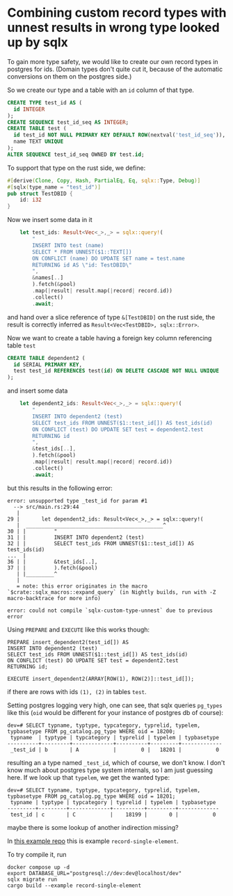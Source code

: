 Combining custom record types with unnest results in wrong type looked up by sqlx
=================================================================================

To gain more type safety, we would like to create our own record types in postgres
for ids. (Domain types don't quite cut it, because of the automatic conversions
on them on the postgres side.)

So we create our type and a table with an `id` column of that type.

```sql
CREATE TYPE test_id AS (
  id INTEGER
);
CREATE SEQUENCE test_id_seq AS INTEGER;
CREATE TABLE test (
  id test_id NOT NULL PRIMARY KEY DEFAULT ROW(nextval('test_id_seq')),
  name TEXT UNIQUE
);
ALTER SEQUENCE test_id_seq OWNED BY test.id;
```

To support that type on the rust side, we define:

```rust
#[derive(Clone, Copy, Hash, PartialEq, Eq, sqlx::Type, Debug)]
#[sqlx(type_name = "test_id")]
pub struct TestDBID {
    id: i32
}
```

Now we insert some data in it

```rust
    let test_ids: Result<Vec<_>,_> = sqlx::query!(
        "
        INSERT INTO test (name)
        SELECT * FROM UNNEST($1::TEXT[])
        ON CONFLICT (name) DO UPDATE SET name = test.name
        RETURNING id AS \"id: TestDBID\"
        ",
        &names[..]
        ).fetch(&pool)
        .map(|result| result.map(|record| record.id))
        .collect()
        .await;
```

and hand over a slice reference of type `&[TestDBID]` on the rust side,
the result is correctly inferred as `Result<Vec<TestDBID>, sqlx::Error>`.

Now we want to create a table having a foreign key column referencing
table `test`

```sql
CREATE TABLE dependent2 (
  id SERIAL PRIMARY KEY,
  test test_id REFERENCES test(id) ON DELETE CASCADE NOT NULL UNIQUE
);
```

and insert some data

```rust
    let dependent2_ids: Result<Vec<_>,_> = sqlx::query!(
        "
        INSERT INTO dependent2 (test)
        SELECT test_ids FROM UNNEST($1::test_id[]) AS test_ids(id)
        ON CONFLICT (test) DO UPDATE SET test = dependent2.test
        RETURNING id
        ",
        &test_ids[..],
        ).fetch(&pool)
        .map(|result| result.map(|record| record.id))
        .collect()
        .await;
```

but this results in the following error:

```
error: unsupported type _test_id for param #1
  --> src/main.rs:29:44
   |
29 |       let dependent2_ids: Result<Vec<_>,_> = sqlx::query!(
   |  ____________________________________________^
30 | |         "
31 | |         INSERT INTO dependent2 (test)
32 | |         SELECT test_ids FROM UNNEST($1::test_id[]) AS test_ids(id)
...  |
36 | |         &test_ids[..],
37 | |         ).fetch(&pool)
   | |_________^
   |
   = note: this error originates in the macro `$crate::sqlx_macros::expand_query` (in Nightly builds, run with -Z macro-backtrace for more info)

error: could not compile `sqlx-custom-type-unnest` due to previous error
```

Using `PREPARE` and `EXECUTE` like this works though:

```
PREPARE insert_dependent2(test_id[]) AS 
INSERT INTO dependent2 (test)
SELECT test_ids FROM UNNEST($1::test_id[]) AS test_ids(id)
ON CONFLICT (test) DO UPDATE SET test = dependent2.test
RETURNING id;

EXECUTE insert_dependent2(ARRAY[ROW(1), ROW(2)]::test_id[]);
```

if there are rows with ids `(1), (2)` in tables `test`.

Setting postgres logging very high, one can see, that sqlx queries `pg_types`
like this (`oid` would be different for your instance of postgres db of course):

```
dev=# SELECT typname, typtype, typcategory, typrelid, typelem, typbasetype FROM pg_catalog.pg_type WHERE oid = 18200;
 typname  | typtype | typcategory | typrelid | typelem | typbasetype
----------+---------+-------------+----------+---------+-------------
 _test_id | b       | A           |        0 |   18201 |           0
```

resulting an a type named `_test_id`, which of course, we don't know. I don't know much about postgres type system
internals, so I am just guessing here. If we look up that `typelem`, we get the wanted type:

```
dev=# SELECT typname, typtype, typcategory, typrelid, typelem, typbasetype FROM pg_catalog.pg_type WHERE oid = 18201;
 typname | typtype | typcategory | typrelid | typelem | typbasetype
---------+---------+-------------+----------+---------+-------------
 test_id | c       | C           |    18199 |       0 |           0
```

maybe there is some lookup of another indirection missing?

In [this example repo](https://github.com/typetetris/sqlx-custom-type-unnest) this is example `record-single-element`.

To try compile it, run

```
docker compose up -d
export DATABASE_URL="postgresql://dev:dev@localhost/dev"
sqlx migrate run
cargo build --example record-single-element
```
